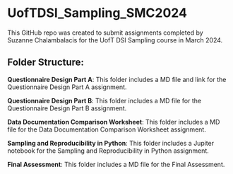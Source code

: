 # UofTDSI_Sampling_SMC2024
This GitHub repo was created to submit assignments completed by Suzanne Chalambalacis for the UofT DSI Sampling course in March 2024.

## Folder Structure:
**Questionnaire Design Part A**:
This folder includes a MD file and link for the Questionnaire Design Part A assignment.

**Questionnaire Design Part B**:
This folder includes a MD file for the Questionnaire Design Part B assignment.

**Data Documentation Comparison Worksheet**:
This folder includes a MD file for the Data Documentation Comparison Worksheet assignment.

**Sampling and Reproducibility in Python**:
This folder includes a Jupiter notebook for the Sampling and Reproducibility in Python assignment.

**Final Assessment**:
This folder includes a MD file for the Final Assessment.
